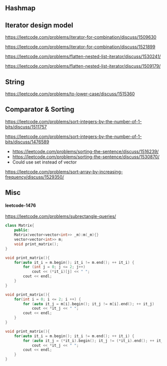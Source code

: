 ## Hashmap

## Iterator design model

https://leetcode.com/problems/iterator-for-combination/discuss/1509630

https://leetcode.com/problems/iterator-for-combination/discuss/1521899

https://leetcode.com/problems/flatten-nested-list-iterator/discuss/1530241/

https://leetcode.com/problems/flatten-nested-list-iterator/discuss/1509179/

## String

https://leetcode.com/problems/to-lower-case/discuss/1515360

## Comparator & Sorting

https://leetcode.com/problems/sort-integers-by-the-number-of-1-bits/discuss/1511757

https://leetcode.com/problems/sort-integers-by-the-number-of-1-bits/discuss/1476589

- https://leetcode.com/problems/sorting-the-sentence/discuss/1516239/ 
- https://leetcode.com/problems/sorting-the-sentence/discuss/1530870/
- Could use set instead of vector


https://leetcode.com/problems/sort-array-by-increasing-frequency/discuss/1529350/


## Misc 

#### leetcode-1476 
https://leetcode.com/problems/subrectangle-queries/

```c++
class Matrix{
	public:
	Matrix(vector<vector<int>> _m):m(_m){}
	vector<vector<int>> m;
	void print_matrix();
}

 ```


```c++
void print_matrix(){
	for(auto it_i = m.begin(); it_i != m.end(); ++ it_i) {
        for (int j = 0; j <= 2; j++)
            cout << (*it_i)[j] << " ";
        cout << endl;
    }
}
 ```


```c++
void print_matrix(){
	for(int i = 0; i <= 2; i ++) {
        for (auto it_j = m[i].begin(); it_j != m[i].end(); ++ it_j)
            cout << *it_j << " ";
        cout << endl;
    }
}
 ```



```c++
void print_matrix(){
	for(auto it_i = m.begin(); it_i != m.end(); ++ it_i) {
        for (auto it_j = (*it_i).begin(); it_j != (*it_i).end(); ++ it_j)
            cout << *it_j << " ";
        cout << endl;
    }
}
 ```
